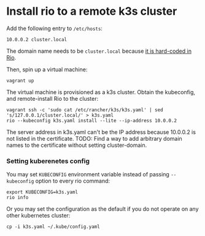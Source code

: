 # Install rio to a remote k3s cluster

Add the following entry to `/etc/hosts`:

```
10.0.0.2 cluster.local
```

The domain name needs to be `cluster.local` because [it is hard-coded in Rio](
https://github.com/rancher/rio/search?q=cluster.local&unscoped_q=cluster.local).

Then, spin up a virtual machine:

```
vagrant up
```

The virtual machine is provisioned as a k3s cluster. Obtain the kubeconfig, and
remote-install Rio to the cluster:

```
vagrant ssh -c 'sudo cat /etc/rancher/k3s/k3s.yaml' | sed 's/127.0.0.1/cluster.local/' > k3s.yaml
rio --kubeconfig k3s.yaml install --lite --ip-address 10.0.0.2
```

The server address in k3s.yaml can't be the IP address because 10.0.0.2 is not
listed in the certificate. TODO: Find a way to add arbitrary domain names to the
certificate without setting cluster-domain.

### Setting kuberenetes config

You may set `KUBECONFIG` environment variable instead of passing `--kubeconfig`
option to every rio command:

```
export KUBECONFIG=k3s.yaml
rio info
```

Or you may set the configuration as the default if you do not operate on any
other kubernetes cluster:

```
cp -i k3s.yaml ~/.kube/config.yaml
```
